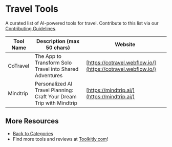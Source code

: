 # Travel Tools

A curated list of AI-powered tools for travel. Contribute to this list via our [Contributing Guidelines](https://github.com/ToolkitlyAI/awesome-ai-tools/blob/master/CONTRIBUTING.md).

| Tool Name | Description (max 50 chars) | Website |
|-----------|----------------------------|---------|
| CoTravel | The App to Transform Solo Travel into Shared Adventures | [https://cotravel.webflow.io/](https://cotravel.webflow.io/) |
| Mindtrip | Personalized AI Travel Planning: Craft Your Dream Trip with Mindtrip | [https://mindtrip.ai/](https://mindtrip.ai/) |

## More Resources
- [Back to Categories](https://github.com/ToolkitlyAI/awesome-ai-tools/blob/master/README.md)
- Find more tools and reviews at [Toolkitly.com](https://toolkitly.com)!
